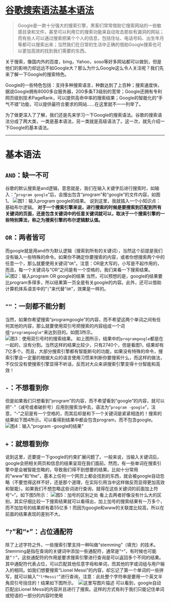 # [谷歌搜索语法基本语法](https://blog.csdn.net/u014565127/article/details/53842885)

> Google是一款十分强大的搜索引擎，黑客们常常借助它搜索网站的一些敏感目录和文件，甚至可以利用它的搜索功能来自动攻击那些有漏洞的网站；而有些人可以通过搜索把某个个人的信息，包括住址、电话号码、出生年月等都可以搜索出来；当然我们在日常的生活中正确的借助Google搜索也可以更加高效的找到我们需要的东西。

关于搜索，像国内外的百度，bing，Yahoo，soso等好多网站都可以做到，但是他们的影响力却远远不如Google大？那么为什么Google这么令人关注呢？我们先来了解一下Google的搜索特色。

Google的一些特色包括：支持多种搜索语言，种数达到了上百种；搜索速度快，据说Google拥有8000多台服务器，200多条T3级别的宽带；Google还拥有专利网页级别技术PageRank，可以提供高命中率的搜索结果；Google的智能化的“手气不错”功能，可以提供最符合要求的网站……在这里就不一一列举了。

为了做更深入了了解，我们还是先来学习一下Google的搜索语法。谷歌的搜索语法分成了两大类，一类是基本语法，另一类就是高级语法了。这一次，就先介绍一下Google的基本语法。

------

# 基本语法

## `AND`：缺一不可

谷歌的默认搜索是and逻辑，意思就是，我们在输入关键字后进行搜索时，如输入：“`program google`”后，会搜出包含“program”和“google”的文件内容，如图1。
![图1：输入program google的结果。](../_ImageAssets/format,png-20210907230357815.png)
说到这里，我就插入一个小知识点：基础布尔逻辑。
**对于一个搜索引擎来说，进行搜索的时候是要搜索到匹配到所有关键词的页面，还是包含关键词中的任意关键词就可以，取决于一个搜索引擎的一些特别算法，称之为搜索引擎的布尔逻辑默认值。**

## `OR`：两者皆可

而google就是用and作为默认逻辑（搜索到所有的关键词），当然这个前提是我们没有输入一些特殊的命令。如果你不确定你要搜索的内容，或者你想搜索两个中的任意一个，那么就要使用关键词“`OR`”。注意：OR是大写的，小写是不起作用的，而且，每一个关键词与“OR”之间是有一个空格的，我们来看一下搜索结果。
![图2：输入program OR google的结果](../_ImageAssets/format,png-20210907230357828.png)
当然，可以预想的是，google的结果要比program多得多，所以结果第一页全是有关google的内容。此外，还可以借助计算机体系语言中的“`|`”来代替“`OR`”，效果是一样的。

## `""`：一刻都不能分割

当然，如果你希望搜索“programgoogle”的内容，而不希望这两个单词之间有任何其他的内容，那么就要使用双引号把搜索的内容组成一个词组`"programgoogle"`来达到目的。如图3所示。　![图3：使用双引号时的搜索结果。](../_ImageAssets/format,png.png)
如上图所示，结果中的`programgoogle`都是在一起的，没有分割。当然这样的结果比较少，只有2740个，但是看图1，结果却有7亿多个。而且，大部分搜索引擎都有智能断句的功能，如果没有特殊的命令，搜索引擎会一定量的根据大众的语言使用习惯来判断你要搜索什么，而这样的做法，不仅仅没有使搜索引擎显得不听话，反而对大众来讲搜索引擎变得十分智能和高效！

## `-`：不想看到你

但是如果我们只想看到“program”的内容，而不希望看到“google”的内容，就可以把“`-`”（减号或者破折号）应用到搜索当中去，语法为“`program -google`”，注意，“-”之前是有一个空格的，而其后却是和下一个关键词是紧紧相连的！搜索的结果如下图4所示。可以看得到结果中都会包含program，而不包含google。
![图4：输入“program -google的结果”](../_ImageAssets/format,png-20210907230357805.png)

## `+`：就想看到你

说到这里，还要提一下google的约束扩展问题了。一般来说，当输入关键词后，google会把相关网页和信息的结果呈现在我们面前。然而，有一些单词在搜索引擎中是会被智能忽略的，导致我们得不到想要的结果。比如十分常用的“www”和“the”，基本上任何一个网页上都会找到的东西，就会被google自动忽略（不要觉得这样不好，还是那个道理，在实际引用当中这样做反而显得更加高效和智能）。如果我们不想忽略这些词进行查询，就得在这些关键词的前面加上符号“`+`”。如下图5所示：
![图5：加号的区别之处](../_ImageAssets/format,png-20210907230357837.png)
看上去两者好像没有什么大的区别，其实仔细比较一下搜索结果就可以看得出，加上加号的搜索结果有一万多个，而不加加号的结果却有着55亿多！而因为google和www的关联度比较高，所以在前面的结果表现的差别不大。

## “`?`”和“`*`”：占位通配符

除了上述字符之外，一些搜索引擎支持一种叫做“stemming”（填充）的技术。Stemming是指在查询的关键词中添加一些通配符，通常是“`*`”，有时候也可能是“`？`”，这些通配符的作用是要求搜索引擎进行查询是可以返回多个不同的结果。其中通配符代表占位，可以匹配其他任意字母和单词，而其他的字或词组与用户输入的相同。如我们想要搜索“Lionel Messi”的内容，却忘记了第一个单词的一些拼写，就可以输入“`"l*Messi"`”进行查询，注意：此处整个字符串是要用一个英文半角双引号括住的！结果如下图所示。　![这里写图片描述](../_ImageAssets/format,png-20210907230357840.png)
可以看到，google自动匹配出Lionel Messi的内容并且进行了搜索。这样的方式有利于我们只能记住单词或短语的一部分的内容时使用